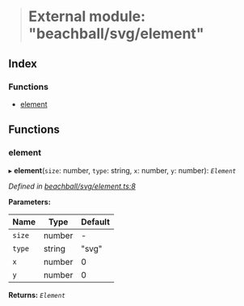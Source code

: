 > # External module: "beachball/svg/element"

## Index

### Functions

* [element](_beachball_svg_element_.md#element)

## Functions

###  element

▸ **element**(`size`: number, `type`: string, `x`: number, `y`: number): *`Element`*

*Defined in [beachball/svg/element.ts:8](https://github.com/polkadot-js/ui/blob/f7bd11a/packages/react-identicon/src/beachball/svg/element.ts#L8)*

**Parameters:**

Name | Type | Default |
------ | ------ | ------ |
`size` | number | - |
`type` | string | "svg" |
`x` | number | 0 |
`y` | number | 0 |

**Returns:** *`Element`*